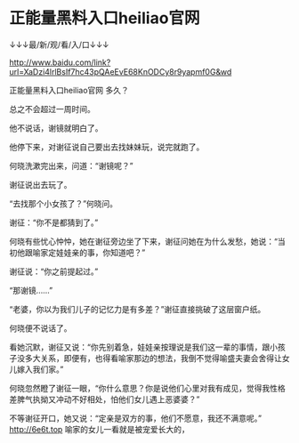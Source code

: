 # 正能量黑料入口heiliao官网

↓↓↓最/新/观/看/入/口↓↓↓

http://www.baidu.com/link?url=XaDzi4lrlBsIf7hc43pQAeEvE68KnODCy8r9yapmf0G&wd

正能量黑料入口heiliao官网
多久？

总之不会超过一周时间。

他不说话，谢镜就明白了。

他停下来，对谢征说自己要出去找妹妹玩，说完就跑了。

何晓洗漱完出来，问道：“谢镜呢？”

谢征说出去玩了。

“去找那个小女孩了？”何晓问。

谢征：“你不是都猜到了。”

何晓有些忧心忡忡，她在谢征旁边坐了下来，谢征问她在为什么发愁，她说：“当初他跟喻家定娃娃亲的事，你知道吧？”

谢征说：“你之前提起过。”

“那谢镜……”

“老婆，你以为我们儿子的记忆力是有多差？”谢征直接挑破了这层窗户纸。

何晓便不说话了。

看她沉默，谢征又说：“你先别着急，娃娃亲按理说是我们这一辈的事情，跟小孩子没多大关系，即便有，也得看喻家那边的想法，我倒不觉得喻盛夫妻会舍得让女儿嫁入我们家。”

何晓忽然瞪了谢征一眼，“你什么意思？你是说他们心里对我有成见，觉得我性格差脾气执拗又冲动不好相处，怕他们女儿遇上恶婆婆？”

不等谢征开口，她又说：“定亲是双方的事，他们不愿意，我还不满意呢。”
http://6e6t.top
喻家的女儿一看就是被宠爱长大的，
